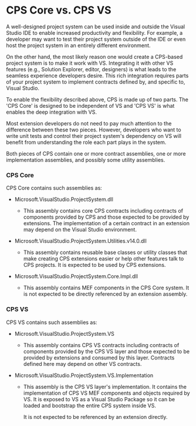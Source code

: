 CPS Core vs. CPS VS
===================
A well-designed project system can be used inside and outside the Visual Studio IDE to enable increased productivity and flexibility. For example, a developer may want to test their project system outside of the IDE or even host the project system in an entirely different environment. 

On the other hand, the most likely reason one would create a CPS-based project system is to make it work with VS. Integrating it with other VS features (e.g., Solution Explorer, editor, designers) is what leads to the seamless experience developers desire. This rich integration requires parts of your project system to implement contracts defined by, and specific to, Visual Studio.

To enable the flexibility described above, CPS is made up of two parts. The 'CPS Core' is designed to be independent of VS and 'CPS VS' is what enables the deep integration with VS.

Most extension developers do not need to pay much attention to the difference between these two pieces. However, developers who want to write unit tests and control their project system's dependency on VS will benefit from understanding the role each part plays in the system.

Both pieces of CPS contain one or more contract assemblies, one or more implementation assemblies, and possibly some utility assemblies.

### CPS Core

CPS Core contains such assemblies as:

- Microsoft.VisualStudio.ProjectSystem.dll
  - This assembly contains core CPS contracts including contracts of components provided by CPS and those expected to be provided by extensions. The implementation of a certain contract in an extension may depend on the Visual Studio environment.

- Microsoft.VisualStudio.ProjectSystem.Utilities.v14.0.dll
  - This assembly contains reusable base classes or utility classes that make creating CPS extensions easier or help other features talk to CPS projects.  It is expected to be used by CPS extensions.

- Microsoft.VisualStudio.ProjectSystem.Core.Impl.dll
  - This assembly contains MEF components in the CPS Core system. It is not expected to be directly referenced by an extension assembly.
    
### CPS VS

CPS VS contains such assemblies as:

- Microsoft.VisualStudio.ProjectSystem.VS
  - This assembly contains CPS VS contracts including contracts of components provided by the CPS VS layer and those expected to be provided by extensions and consumed by this layer. Contracts defined here may depend on other VS contracts.
    
- Microsoft.VisualStudio.ProjectSystem.VS.Implementation
  - This assembly is the CPS VS layer's implementation. It contains the implementation of CPS VS MEF components and objects required by VS. It is exposed to VS as a Visual Studio Package so it can be loaded and bootstrap the entire CPS system inside VS.
    
    It is not expected to be referenced by an extension directly.
